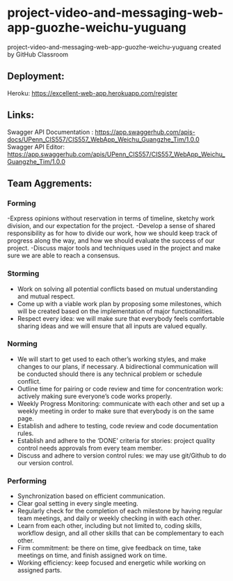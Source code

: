 # project-video-and-messaging-web-app-guozhe-weichu-yuguang
project-video-and-messaging-web-app-guozhe-weichu-yuguang created by GitHub Classroom

## Deployment:
Heroku: https://excellent-web-app.herokuapp.com/register

## Links:
Swagger API Documentation : https://app.swaggerhub.com/apis-docs/UPenn_CIS557/CIS557_WebApp_Weichu_Guangzhe_Tim/1.0.0
Swagger API Editor: https://app.swaggerhub.com/apis/UPenn_CIS557/CIS557_WebApp_Weichu_Guangzhe_Tim/1.0.0

## Team Aggrements:

### Forming
-Express opinions without reservation in terms of timeline, sketchy work division, and our expectation for the project.
-Develop a sense of shared responsibility as for how to divide our work, how we should keep track of progress along the way, and how we should evaluate the success of our project.
-Discuss major tools and techniques used in the project and make sure we are able to reach a consensus.

### Storming
- Work on solving all potential conflicts based on mutual understanding and mutual respect.
- Come up with a viable work plan by proposing some milestones, which will be created based on the implementation of major functionalities.
- Respect every idea: we will make sure that everybody feels comfortable sharing ideas and we will ensure that all inputs are valued equally.

### Norming
- We will start to get used to each other’s working styles, and make changes to our plans, if necessary. A bidirectional communication will be conducted should there is any technical problem or schedule conflict.
- Outline time for pairing or code review and time for concentration work: actively making sure everyone’s code works properly.
- Weekly Progress Monitoring: communicate with each other and set up a weekly meeting in order to make sure that everybody is on the same page.
- Establish and adhere to testing, code review and code documentation rules.
- Establish and adhere to the ‘DONE’ criteria for stories: project quality control needs approvals from every team member.
- Discuss and adhere to version control rules: we may use git/Github to do our version control.

### Performing
- Synchronization based on efficient communication.
- Clear goal setting in every single meeting.
- Regularly check for the completion of each milestone by having regular team meetings, and daily or weekly checking in with each other.
- Learn from each other, including but not limited to, coding skills, workflow design, and all other skills that can be complementary to each other.
- Firm commitment: be there on time, give feedback on time, take meetings on time, and finish assigned work on time.
- Working efficiency: keep focused and energetic while working on assigned parts.
